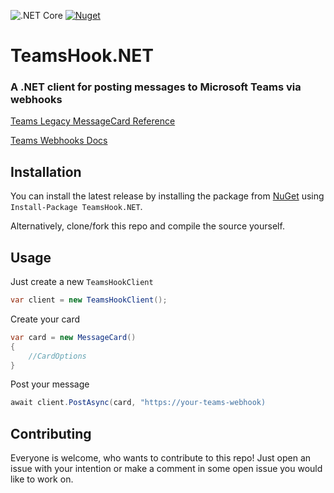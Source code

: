 ![.NET Core](https://github.com/rgomez90/TeamsHook.NET/workflows/.NET%20Core/badge.svg) [![Nuget](https://img.shields.io/nuget/dt/TeamsHook.NET?label=NuGet&logo=nuget)](https://www.nuget.org/packages/TeamsHook.NET/)

# TeamsHook.NET

### A .NET client for posting messages to Microsoft Teams via webhooks

[Teams Legacy MessageCard Reference](https://docs.microsoft.com/en-us/outlook/actionable-messages/message-card-reference#actions)

[Teams Webhooks Docs](https://docs.microsoft.com/en-us/microsoftteams/platform/webhooks-and-connectors/how-to/connectors-using)

## Installation

You can install the latest release by installing the package from [NuGet](https://www.nuget.org/packages/TeamsHook.NET/) using `Install-Package TeamsHook.NET`.

Alternatively, clone/fork this repo and compile the source yourself.

## Usage

Just create a new `TeamsHookClient`

```csharp
var client = new TeamsHookClient();
```

Create your card 

```csharp
var card = new MessageCard()
{
    //CardOptions
}
```

Post your message

```csharp
await client.PostAsync(card, "https://your-teams-webhook)
```

## Contributing

Everyone is welcome, who wants to contribute to this repo! Just open an issue with your intention or make a comment in some open issue you would like to work on.
